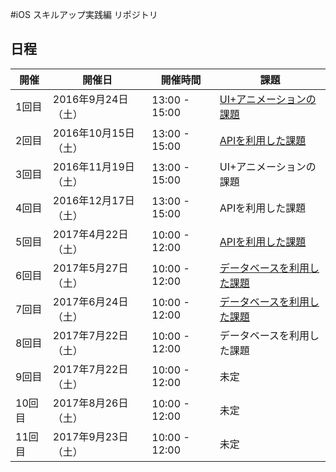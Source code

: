 #iOS スキルアップ実践編 リポジトリ

## 日程
|開催 | 開催日 | 開催時間 | 課題  |
|---|---|---|---|
| 1回目 | 2016年9月24日（土）| 13:00 - 15:00 | [UI+アニメーションの課題](https://github.com/sdt-ekushida/iOSTraining/wiki/%E7%AC%AC%E4%B8%80%E5%9B%9E%E3%82%B9%E3%82%AD%E3%83%AB%E3%82%A2%E3%83%83%E3%83%97%E3%80%80%E5%AE%9F%E8%B7%B5%E7%B7%A8%E3%80%80%E5%95%8F%E9%A1%8C) |
| 2回目 | 2016年10月15日（土）| 13:00 - 15:00 | [APIを利用した課題](https://github.com/sdt-ekushida/iOSTraining/wiki/%E7%AC%AC%E4%BA%8C%E5%9B%9E%E3%82%B9%E3%82%AD%E3%83%AB%E3%82%A2%E3%83%83%E3%83%97%E3%80%80%E5%AE%9F%E8%B7%B5%E7%B7%A8%E3%80%80%E5%95%8F%E9%A1%8C) |
| 3回目 | 2016年11月19日（土）| 13:00 - 15:00 | UI+アニメーションの課題 |
| 4回目 | 2016年12月17日（土）| 13:00 - 15:00 | APIを利用した課題 |
| 5回目 | 2017年4月22日（土）| 10:00 - 12:00 | [APIを利用した課題](https://github.com/stv-ekushida/iOSTraining/wiki/%E7%AC%AC%E4%BA%94%E5%9B%9E-%E3%82%B9%E3%82%AD%E3%83%AB%E3%82%A2%E3%83%83%E3%83%97%E3%80%80%E5%AE%9F%E8%B7%B5%E7%B7%A8)|
| 6回目 | 2017年5月27日（土）| 10:00 - 12:00 | [データベースを利用した課題](https://github.com/stv-ekushida/iOSTraining/wiki/%E7%AC%AC%E5%85%AD%E5%9B%9E-%E3%82%B9%E3%82%AD%E3%83%AB%E3%82%A2%E3%83%83%E3%83%97%E3%80%80%E5%AE%9F%E8%B7%B5%E7%B7%A8) |
| 7回目 | 2017年6月24日（土）| 10:00 - 12:00 | [データベースを利用した課題](https://github.com/stv-ekushida/iOSTraining/wiki/%E7%AC%AC%E4%B8%83%E5%9B%9E%E3%82%B9%E3%82%AD%E3%83%AB%E3%82%A2%E3%83%83%E3%83%97%E3%80%80%E5%AE%9F%E8%B7%B5%E7%B7%A8) |
| 8回目 | 2017年7月22日（土）| 10:00 - 12:00 | データベースを利用した課題 |
| 9回目 | 2017年7月22日（土）| 10:00 - 12:00 | 未定 |
| 10回目 | 2017年8月26日（土）| 10:00 - 12:00 | 未定 |
| 11回目 | 2017年9月23日（土）| 10:00 - 12:00 | 未定 |
